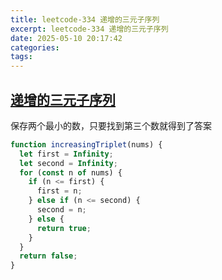```yaml
---
title: leetcode-334 递增的三元子序列
excerpt: leetcode-334 递增的三元子序列
date: 2025-05-10 20:17:42
categories:
tags:
---
```


## [递增的三元子序列](https://leetcode.cn/problems/increasing-triplet-subsequence/description/)

保存两个最小的数，只要找到第三个数就得到了答案

```js
function increasingTriplet(nums) {
  let first = Infinity;
  let second = Infinity;
  for (const n of nums) {
    if (n <= first) {
      first = n;
    } else if (n <= second) {
      second = n;
    } else {
      return true;
    }
  }
  return false;
}
```